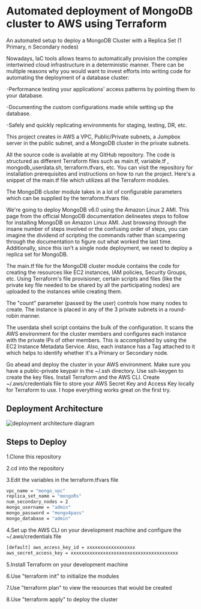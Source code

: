
# Automated deployment of MongoDB cluster to AWS using Terraform

An automated setup to deploy a MongoDB Cluster with a Replica Set (1 Primary, n Secondary nodes)

Nowadays, IaC tools allows teams to automatically provision the complex intertwined cloud infrastructure in a deterministic manner. There can be multiple reasons why you would want to invest efforts into writing code for automating the deployment of a database cluster:

-Performance testing your applications' access patterns by pointing them to your database.

-Documenting the custom configurations made while setting up the database.

-Safely and quickly replicating environments for staging, testing, DR, etc.

This project creates in AWS a VPC, Public/Private subnets, a Jumpbox server in the public subnet, and a MongoDB cluster in the private subnets.

All the source code is available at my GitHub repository. The code is structured as different Terraform files such as main.tf, variable.tf , mongodb_userdata.sh, terraform.tfvars, etc. You can visit the repository for installation prerequisites and instructions on how to run the project. Here's a snippet of the main.tf file which utilizes all the Terraform modules.

The MongoDB cluster module takes in a lot of configurable parameters which can be supplied by the terraform.tfvars file.

We're going to deploy MongoDB v6.0 using the Amazon Linux 2 AMI. This page from the official MongoDB documentation delineates steps to follow for installing MongoDB on Amazon Linux AMI. Just browsing through the insane number of steps involved or the confusing order of steps, you can imagine the dividend of scripting the commands rather than scampering through the documentation to figure out what worked the last time. Additionally, since this isn't a single node deployment, we need to deploy a replica set for MongoDB.

The main.tf file for the MongoDB cluster module contains the code for creating the resources like EC2 instances, IAM policies, Security Groups, etc. Using Terraform's file provisioner, certain scripts and files (like the private key file needed to be shared by all the participating nodes) are uploaded to the instances while creating them.

The "count" parameter (passed by the user) controls how many nodes to create. The instance is placed in any of the 3 private subnets in a round-robin manner.

The userdata shell script contains the bulk of the configuration. It scans the AWS environment for the cluster members and configures each instance with the private IPs of other members. This is accomplished by using the EC2 Instance Metadata Service. Also, each instance has a Tag attached to it which helps to identify whether it's a Primary or Secondary node.

Go ahead and deploy the cluster in your AWS environment. Make sure you have a public-private keypair in the ~/.ssh directory. Use ssh-keygen to create the key files. Install Terraform and the AWS CLI. Create ~/.aws/credentials file to store your AWS Secret Key and Access Key locally for Terraform to use. I hope everything works great on the first try.


## Deployment Architecture 


![deployment architecture diagram](https://github.com/TejasMore324/Mongodb-terraform-deployment/assets/172258584/6b26cafe-2af7-40c3-83ae-18b46885314f)


## Steps to Deploy

1.Clone this repository

2.cd into the repository

3.Edit the variables in the terraform.tfvars file

```bash
vpc_name = "mongo_vpc"
replica_set_name = "mongoRs" 
num_secondary_nodes = 2 
mongo_username = "admin" 
mongo_password = "mongo4pass" 
mongo_database = "admin"
```
4.Set up the AWS CLI on your development machine and configure the ~/.aws/credentials file
```bash
[default] aws_access_key_id = xxxxxxxxxxxxxxxxxx 
aws_secret_access_key = xxxxxxxxxxxxxxxxxxxxxxxxxxxxxxxxxxxxxxxx
```
5.Install Terraform on your development machine

6.Use "terraform init" to initialize the modules

7.Use "terraform plan" to view the resources that would be created

8.Use "terraform apply" to deploy the cluster


